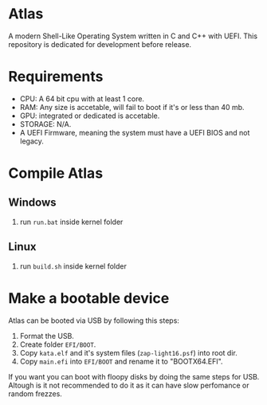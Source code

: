 # Atlas

A modern Shell-Like Operating System written in C and C++ with UEFI.
This repository is dedicated for development before release.
# Requirements
- CPU: A 64 bit cpu with at least 1 core.
- RAM: Any size is accetable, will fail to boot if it's or less than 40 mb.
- GPU: integrated or dedicated is accetable.
- STORAGE: N/A.
- A UEFI Firmware, meaning the system must have a UEFI BIOS and not legacy.

# Compile Atlas

## Windows
1. run `run.bat` inside kernel folder

## Linux
1. run `build.sh` inside kernel folder


# Make a bootable device
Atlas can be booted via USB by following this steps:
1. Format the USB.
2. Create folder `EFI/BOOT`.
3. Copy `kata.elf` and it's system files (`zap-light16.psf`) into root dir.
4. Copy `main.efi` into `EFI/BOOT` and rename it to "BOOTX64.EFI".

If you want you can boot with floopy disks by doing the same steps for USB.
Altough is it not recommended to do it as it can have slow perfomance or random frezzes.
